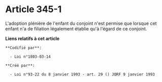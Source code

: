 # Article 345-1

L'adoption plénière de l'enfant du conjoint n'est permise que lorsque cet enfant n'a de filiation légalement établie qu'à
l'égard de ce conjoint.

**Liens relatifs à cet article**

	**Codifié par**:

	  - Loi n°1803-03-14

	**Créé par**:

	  - Loi n°93-22 du 8 janvier 1993 - art. 29 () JORF 9 janvier 1993
